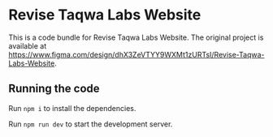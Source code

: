 
  # Revise Taqwa Labs Website

  This is a code bundle for Revise Taqwa Labs Website. The original project is available at https://www.figma.com/design/dhX3ZeVTYY9WXMt1zURTsI/Revise-Taqwa-Labs-Website.

  ## Running the code

  Run `npm i` to install the dependencies.

  Run `npm run dev` to start the development server.
  